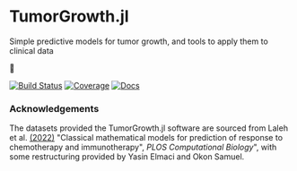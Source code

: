 # TumorGrowth.jl

Simple predictive models for tumor growth, and tools to apply them to clinical data

&#128679;

[![Build Status](https://github.com/JuliaAI/TumorGrowth.jl/workflows/CI/badge.svg)](https://github.com/JuliaAI/TumorGrowth.jl/actions)
[![Coverage](https://codecov.io/gh/JuliaAI/TumorGrowth.jl/branch/master/graph/badge.svg)](https://codecov.io/github/JuliaAI/TumorGrowth.jl?branch=master)
[![Docs](https://img.shields.io/badge/docs-dev-blue.svg)](https://juliaai.github.io/TumorGrowth.jl/dev/)

### Acknowledgements

The datasets provided the TumorGrowth.jl software are sourced from Laleh et
al. [(2022)](https://doi.org/10.1371/journal.pcbi.1009822) "Classical mathematical models
for prediction of response to chemotherapy and immunotherapy", *PLOS Computational
Biology*", with some restructuring provided by Yasin Elmaci and Okon Samuel.
